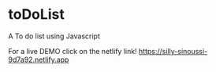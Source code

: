 # toDoList
A To do list using Javascript 

For a live DEMO click on the netlify link! https://silly-sinoussi-9d7a92.netlify.app
